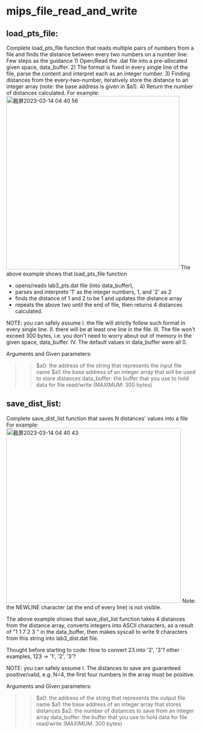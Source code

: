 # mips_file_read_and_write
## load_pts_file:
Complete load_pts_file function that reads multiple pairs of numbers from a file and finds the distance between every two numbers on a number line:
Few steps as the guidance
        1) Open/Read the .dat file into a pre-allocated given space, data_buffer.
        2) The format is fixed in every single line of the file, parse the content
            and interpret each as an integer number.
        3) Finding distances from the every-two-number, iteratively store the distance to an integer array
            (note: the base address is given in $a1).
        4) Return the number of distances calculated.
For example:
<img width="459" alt="截屏2023-03-14 04 40 56" src="https://user-images.githubusercontent.com/71242774/224990349-162f3cbc-878d-4da1-97d8-92084c746906.png">
The above example shows that load_pts_file function
- opens/reads lab3_pts.dat file (into data_buffer),
- parses and interprets '1' as the integer numbers, 1, and '2' as 2
- finds the distance of 1 and 2 to be 1 and updates the distance array
- repeats the above two until the end of file, then returns 4 distances calculated.

NOTE: you can safely assume
I. the file will strictly follow such <NUMBER> <SPACE> <NUMBER> <NEW LINE> format in every single line.
II. there will be at least one line in the file.
III. The file won't exceed 300 bytes, i.e. you don't need to worry about out of memory in the given space, data_buffer.
IV. The default values in data_buffer were all 0.

Arguments and Given parameters:
>> $a0: the address of the string that represents the input file name
>> $a1: the base address of an integer array that will be used to store distances
>> data_buffer: the buffer that you use to hold data for file read/write (MAXIMUM: 300 bytes)

## save_dist_list:
Complete save_dist_list function that saves N distances' values into a file
For example:
<img width="463" alt="截屏2023-03-14 04 40 43" src="https://user-images.githubusercontent.com/71242774/224990376-864406b3-6e1f-4a54-82e0-5c069b80580c.png">
Note: the NEWLINE character (at the end of every line) is not visible.

The above example shows that save_dist_list function takes 4 distances from the distance array, converts integers into ASCII characters, as a result of "1 <NEWLINE> 1 <NEWLINE> 7 <NEWLINE> 2 3 <NEWLINE>" in the data_buffer, then makes syscall to write 9 characters from this string into lab3_dist.dat file.

Thought before starting to code: How to convert 23 into '2', '3'? other examples, 123 -> '1', '2', '3'?

NOTE: you can safely assume
I. The distances to save are guaranteed positive/valid, e.g. N=4, the first four numbers in the array must be positive.

Arguments and Given parameters:
>> $a0: the address of the string that represents the output file name
>> $a1: the base address of an integer array that stores distances
>> $a2: the number of distances to save from an integer array
>> data_buffer: the buffer that you use to hold data for file read/write (MAXIMUM: 300 bytes)

